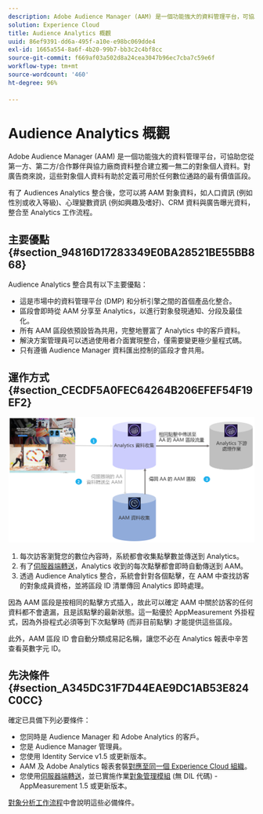 ```yaml
---
description: Adobe Audience Manager (AAM) 是一個功能強大的資料管理平台，可協助您從第一方、第二方/合作夥伴與協力廠商資料整合建立獨一無二的對象個人資料。對廣告商來說，這些對象個人資料有助於定義可用於任何數位通路的最有價值區段。
solution: Experience Cloud
title: Audience Analytics 概觀
uuid: 86ef9391-dd6a-495f-a10e-e98bc069dde4
exl-id: 1665a554-8a6f-4b20-99b7-bb3c2c4bf8cc
source-git-commit: f669af03a502d8a24cea3047b96ec7cba7c59e6f
workflow-type: tm+mt
source-wordcount: '460'
ht-degree: 96%

---
```


# Audience Analytics 概觀

Adobe Audience Manager (AAM) 是一個功能強大的資料管理平台，可協助您從第一方、第二方/合作夥伴與協力廠商資料整合建立獨一無二的對象個人資料。對廣告商來說，這些對象個人資料有助於定義可用於任何數位通路的最有價值區段。

有了 Audiences Analytics 整合後，您可以將 AAM 對象資料，如人口資訊 (例如性別或收入等級)、心理變數資訊 (例如興趣及嗜好)、CRM 資料與廣告曝光資料，整合至 Analytics 工作流程。

## 主要優點 {#section_94816D17283349E0BA28521BE55BB868}

Audience Analytics 整合具有以下主要優點：

* 這是市場中的資料管理平台 (DMP) 和分析引擎之間的首個產品化整合。
* 區段會即時從 AAM 分享至 Analytics，以進行對象發現通知、分段及最佳化。
* 所有 AAM 區段依預設皆為共用，完整地豐富了 Analytics 中的客戶資料。
* 解決方案管理員可以透過使用者介面實現整合，僅需要變更極少量程式碼。
* 只有遵循 Audience Manager 資料匯出控制的區段才會共用。

## 運作方式 {#section_CECDF5A0FEC64264B206EFEF54F19EF2}

![](assets/mc-aud-dataflow.png)

1. 每次訪客瀏覽您的數位內容時，系統都會收集點擊數並傳送到 Analytics。
1. 有了[伺服器端轉送](/help/admin/admin/c-server-side-forwarding/ssf.md)，Analytics 收到的每次點擊都會即時自動傳送到 AAM。
1. 透過 Audience Analytics 整合，系統會針對各個點擊，在 AAM 中查找訪客的對象成員資格，並將區段 ID 清單傳回 Analytics 即時處理。

因為 AAM 區段是按相同的點擊方式插入，故此可以確定 AAM 中關於訪客的任何資料都不會遺漏，且是該點擊的最新狀態。這一點優於 AppMeasurement 外掛程式，因為外掛程式必須等到下次點擊時 (而非目前點擊) 才能提供這些區段。

此外，AAM 區段 ID 會自動分類成易記名稱，讓您不必在 Analytics 報表中辛苦查看英數字元 ID。

## 先決條件 {#section_A345DC31F7D44EAE9DC1AB53E824C0CC}

確定已具備下列必要條件：

* 您同時是 Audience Manager 和 Adobe Analytics 的客戶。
* 您是 Audience Manager 管理員。
* 您使用 Identity Service v1.5 或更新版本。
* AAM 及 Adobe Analytics 報表套裝[對應至同一個 Experience Cloud 組織](https://experienceleague.adobe.com/docs/core-services/interface/about-core-services/report-suite-mapping.html)。
* 您使用[伺服器端轉送](/help/admin/admin/c-server-side-forwarding/ssf.md)，並已實施作業[對象管理模組](https://experienceleague.adobe.com/docs/audience-manager/user-guide/implementation-integration-guides/integration-other-solutions/audience-management-module.html) (無 DIL 代碼) - AppMeasurement 1.5 或更新版本。

[對象分析工作流程](/help/integrate/c-audience-analytics/c-workflow/audiences-workflow.md)中會說明這些必備條件。
